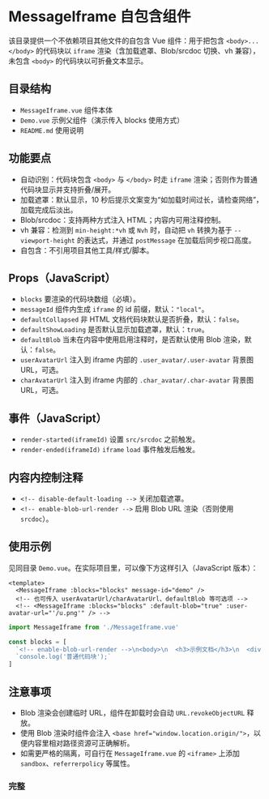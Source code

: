 # MessageIframe 自包含组件

该目录提供一个不依赖项目其他文件的自包含 Vue 组件：用于把包含 `<body>...</body>` 的代码块以 `iframe` 渲染（含加载遮罩、Blob/srcdoc 切换、vh 兼容），未包含 `<body>` 的代码块以可折叠文本显示。

## 目录结构

- `MessageIframe.vue` 组件本体
- `Demo.vue` 示例父组件（演示传入 blocks 使用方式）
- `README.md` 使用说明

## 功能要点

- 自动识别：代码块包含 `<body>` 与 `</body>` 时走 `iframe` 渲染；否则作为普通代码块显示并支持折叠/展开。
- 加载遮罩：默认显示，10 秒后提示文案变为“如加载时间过长，请检查网络”，加载完成后淡出。
- Blob/srcdoc：支持两种方式注入 HTML；内容内可用注释控制。
- vh 兼容：检测到 `min-height:*vh` 或 `Nvh` 时，自动把 `vh` 转换为基于 `--viewport-height` 的表达式，并通过 `postMessage` 在加载后同步视口高度。
- 自包含：不引用项目其他工具/样式/脚本。

## Props（JavaScript）

- `blocks` 要渲染的代码块数组（必填）。
- `messageId` 组件内生成 `iframe` 的 id 前缀，默认：`"local"`。
- `defaultCollapsed` 非 HTML 文档代码块默认是否折叠，默认：`false`。
- `defaultShowLoading` 是否默认显示加载遮罩，默认：`true`。
- `defaultBlob` 当未在内容中使用启用注释时，是否默认使用 Blob 渲染，默认：`false`。
- `userAvatarUrl` 注入到 iframe 内部的 `.user_avatar/.user-avatar` 背景图 URL，可选。
- `charAvatarUrl` 注入到 iframe 内部的 `.char_avatar/.char-avatar` 背景图 URL，可选。

## 事件（JavaScript）

- `render-started(iframeId)` 设置 `src/srcdoc` 之前触发。
- `render-ended(iframeId)` `iframe` `load` 事件触发后触发。

## 内容内控制注释

- `<!-- disable-default-loading -->` 关闭加载遮罩。
- `<!-- enable-blob-url-render -->` 启用 Blob URL 渲染（否则使用 `srcdoc`）。

## 使用示例

见同目录 `Demo.vue`。在实际项目里，可以像下方这样引入（JavaScript 版本）：

```vue
<template>
  <MessageIframe :blocks="blocks" message-id="demo" />
  <!-- 也可传入 userAvatarUrl/charAvatarUrl、defaultBlob 等可选项 -->
  <!-- <MessageIframe :blocks="blocks" :default-blob="true" :user-avatar-url="'/u.png'" /> -->
```

```js
import MessageIframe from './MessageIframe.vue'

const blocks = [
  `<!-- enable-blob-url-render -->\n<body>\n  <h3>示例文档</h3>\n  <div style="min-height:50vh;background:#eef">需要 vh 兼容处理</div>\n</body>`,
  `console.log('普通代码块');`
]
```

## 注意事项

- Blob 渲染会创建临时 URL，组件在卸载时会自动 `URL.revokeObjectURL` 释放。
- 使用 Blob 渲染时组件会注入 `<base href="window.location.origin/">`，以便内容里相对路径资源可正确解析。
- 如需更严格的隔离，可自行在 `MessageIframe.vue` 的 `<iframe>` 上添加 `sandbox`、`referrerpolicy` 等属性。

### 完整 <script setup> 示例（JavaScript）

```vue
<template>
  <MessageIframe :blocks="blocks" message-id="demo" />
</template>

<script setup>
import { ref } from 'vue'
import MessageIframe from './MessageIframe.vue'

const blocks = ref([
  `<!-- enable-blob-url-render -->\n<body>\n  <h3>示例文档</h3>\n  <div style="min-height:50vh;background:#eef">需要 vh 兼容处理</div>\n</body>`,
  `console.log('普通代码块');`
])
</script>
```
